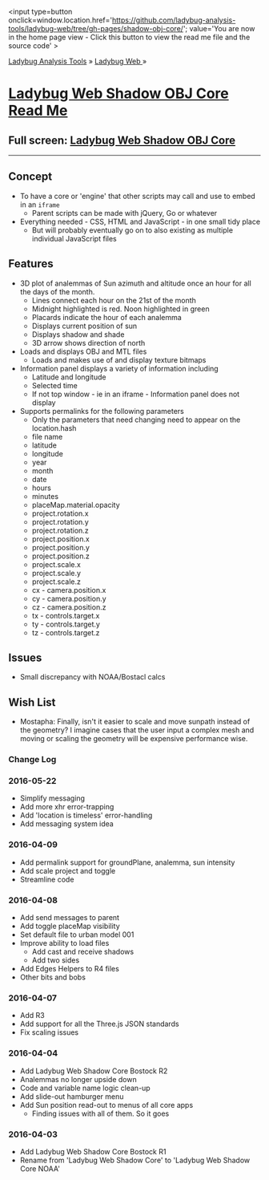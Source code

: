 ﻿<span style=display:none; >[You are now in a GitHub source code view - click this link to view the home page]
( https://ladybug-analysis-tools.github.io/ladybug-web/shadow-obj-core/#readme.md "View file as a web page." ) </span>
<input type=button onclick=window.location.href='https://github.com/ladybug-analysis-tools/ladybug-web/tree/gh-pages/shadow-obj-core/'; 
value='You are now in the home page view - Click this button to view the read me file and the source code' >

[Ladybug Analysis Tools]( https://ladybug-analysis-tools.github.io/ ) » [Ladybug Web ]( https://ladybug-analysis-tools.github.io/ladybug-web/ ) »


[Ladybug Web Shadow OBJ Core Read Me]( index.html#readme.md )
===


## Full screen: [Ladybug Web Shadow OBJ Core]( http://ladybug-analysis-tools.github.io/ladybug-web/shadow-obj-core/ )

***

## Concept

* To have a core or 'engine' that other scripts may call and use to embed in an `iframe`
	* Parent scripts can be made with jQuery, Go or whatever
* Everything needed - CSS, HTML and JavaScript - in one small tidy place
	* But will probably eventually go on to also existing as multiple individual JavaScript files

## Features

* 3D plot of analemmas of Sun azimuth and altitude once an hour for all the days of the month.
	* Lines connect each hour on the 21st of the month
	* Midnight highlighted is red. Noon highlighted in green
	* Placards indicate the hour of each analemma
	* Displays current position of sun
	* Displays shadow and shade
	* 3D arrow shows direction of north
* Loads and displays OBJ and MTL files
	* Loads and makes use of and display texture bitmaps
* Information panel displays a variety of information including
	* Latitude and longitude
	* Selected time
	* If not top window - ie in an iframe - Information panel does not display
* Supports permalinks for the following parameters
	* Only the parameters that need changing need to appear on the location.hash
	* file name
	* latitude
	* longitude
	* year
	* month
	* date
	* hours
	* minutes
	* placeMap.material.opacity
	* project.rotation.x
	* project.rotation.y
	* project.rotation.z
	* project.position.x
	* project.position.y
	* project.position.z
	* project.scale.x
	* project.scale.y
	* project.scale.z
	* cx - camera.position.x
	* cy - camera.position.y
	* cz - camera.position.z
	* tx - controls.target.x
	* ty - controls.target.y
	* tz - controls.target.z


## Issues

* Small discrepancy with NOAA/Bostacl calcs



## Wish List

* Mostapha: Finally, isn't it easier to scale and move sunpath instead of the geometry? I imagine cases that the user input a complex mesh and moving or scaling the geometry will be expensive performance wise.


### Change Log

### 2016-05-22

* Simplify messaging
* Add more xhr error-trapping
* Add 'location is timeless' error-handling
* Add messaging system idea



### 2016-04-09

* Add permalink support for groundPlane, analemma, sun intensity
* Add scale project and toggle
* Streamline code

### 2016-04-08

* Add send messages to parent
* Add toggle placeMap visibility
* Set default file to urban model 001
* Improve ability to load files
	* Add cast and receive shadows
	* Add two sides
* Add Edges Helpers to R4 files
* Other bits and bobs


### 2016-04-07

* Add R3
* Add support for all the Three.js JSON standards
* Fix scaling issues

### 2016-04-04

* Add Ladybug Web Shadow Core Bostock R2
* Analemmas no longer upside down
* Code and variable name logic clean-up 
* Add slide-out hamburger menu
* Add Sun position read-out to menus of all core apps
	* Finding issues with all of them. So it goes


### 2016-04-03

* Add Ladybug Web Shadow Core Bostock R1
* Rename from 'Ladybug Web Shadow Core' to 'Ladybug Web Shadow Core NOAA'

